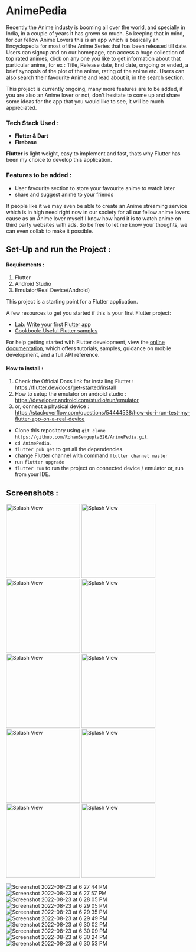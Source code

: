 # AnimePedia

Recently the Anime industy is booming all over the world, and specially in India, in a couple of years it has grown so much. So keeping that in mind, for our fellow Anime Lovers this is an app which is basically an Encyclopedia for most of the Anime Series that has been released till date. Users can signup and on our homepage, can access a huge collection of top rated animes, click on any one you like to get information about that particular anime, for ex : Title, Release date, End date, ongoing or ended, a brief synopsis of the plot of the anime, rating of the anime etc. Users can also search their favourite Anime and read about it, in the search section.

This project is currently ongoing, many more features are to be added, if you are also an Anime lover or not, don't hesitate to come up and share some ideas for the app that you would like to see, it will be much appreciated. 

### Tech Stack Used : 

- **Flutter & Dart**
- **Firebase**

**Flutter** is light weight, easy to implement and fast, thats why Flutter has been my choice to develop this application. 

### Features to be added : 
- User favourite section to store your favourite anime to watch later
- share and suggest anime to your friends

If people like it we may even be able to create an Anime streaming service which is in high need right now in our society for all our fellow anime lovers cause as an Anime lover myself I know how hard it is to watch anime on third party websites with ads. So be free to let me know your thoughts, we can even collab to make it possible. 



## Set-Up and run the Project :

#### Requirements : 
 1. Flutter
 2. Android Studio 
 3. Emulator/Real Device(Android)

This project is a starting point for a Flutter application.

A few resources to get you started if this is your first Flutter project:

- [Lab: Write your first Flutter app](https://docs.flutter.dev/get-started/codelab)
- [Cookbook: Useful Flutter samples](https://docs.flutter.dev/cookbook)

For help getting started with Flutter development, view the
[online documentation](https://docs.flutter.dev/), which offers tutorials,
samples, guidance on mobile development, and a full API reference.



#### How to install : 

1. Check the Official Docs link for installing Flutter : https://flutter.dev/docs/get-started/install 
2. How to setup the emulator on android studio : https://developer.android.com/studio/run/emulator 
3. or, connect a physical device : https://stackoverflow.com/questions/54444538/how-do-i-run-test-my-flutter-app-on-a-real-device

- Clone this repository using `git clone https://github.com/RohanSengupta326/AnimePedia.git`.
- `cd AnimePedia`.
- `flutter pub get` to get all the dependencies.
- change Flutter channel with command `flutter channel master`
- run `flutter upgrade`
- `flutter run` to run the project on connected device / emulator or, run from your IDE.

## Screenshots : 

<p>
<img src="https://user-images.githubusercontent.com/64458868/186164556-9803227d-71d7-4491-a41f-f211f66a5b25.png" alt="Splash View" width="200">
<img src="https://user-images.githubusercontent.com/64458868/186164572-3c2fe447-6410-4e4d-a0ea-962f07f79fc6.png" alt="Splash View" width="200">
<img src="https://user-images.githubusercontent.com/64458868/186164588-f48d8d8e-663b-40da-816a-deb9f1b7a961.png" alt="Splash View" width="200">
<img src="https://user-images.githubusercontent.com/64458868/186164592-31d92fe6-7813-4486-a4fc-66268a40a50f.png" alt="Splash View" width="200">
<img src="https://user-images.githubusercontent.com/64458868/186164604-5b8cbb5a-0f68-4b79-b963-068563b5a240.png" alt="Splash View" width="200">
<img src="https://user-images.githubusercontent.com/64458868/186164612-6add409e-7965-48c1-af47-3b97c8b027f3.png" alt="Splash View" width="200">
<img src="https://user-images.githubusercontent.com/64458868/186164618-b800a67b-9e54-4f26-9c06-ada64eca5140.png" alt="Splash View" width="200">
<img src="https://user-images.githubusercontent.com/64458868/186164624-b5054010-8ad5-4fb8-90a2-6b9e87b5bcb2.png" alt="Splash View" width="200">
<img src="https://user-images.githubusercontent.com/64458868/186164627-a0d4bc44-b579-4b69-a73a-6a563678ac8c.png" alt="Splash View" width="200">
<img src="https://user-images.githubusercontent.com/64458868/186164633-68c02f3e-1a4f-435e-a245-75a11a0d24d4.png" alt="Splash View" width="200">
</p>

![Screenshot 2022-08-23 at 6 27 44 PM](https://user-images.githubusercontent.com/64458868/186164556-9803227d-71d7-4491-a41f-f211f66a5b25.png)
![Screenshot 2022-08-23 at 6 27 57 PM](https://user-images.githubusercontent.com/64458868/186164572-3c2fe447-6410-4e4d-a0ea-962f07f79fc6.png)
![Screenshot 2022-08-23 at 6 28 05 PM](https://user-images.githubusercontent.com/64458868/186164588-f48d8d8e-663b-40da-816a-deb9f1b7a961.png)
![Screenshot 2022-08-23 at 6 29 05 PM](https://user-images.githubusercontent.com/64458868/186164592-31d92fe6-7813-4486-a4fc-66268a40a50f.png)
![Screenshot 2022-08-23 at 6 29 35 PM](https://user-images.githubusercontent.com/64458868/186164604-5b8cbb5a-0f68-4b79-b963-068563b5a240.png)
![Screenshot 2022-08-23 at 6 29 49 PM](https://user-images.githubusercontent.com/64458868/186164612-6add409e-7965-48c1-af47-3b97c8b027f3.png)
![Screenshot 2022-08-23 at 6 30 02 PM](https://user-images.githubusercontent.com/64458868/186164618-b800a67b-9e54-4f26-9c06-ada64eca5140.png)
![Screenshot 2022-08-23 at 6 30 09 PM](https://user-images.githubusercontent.com/64458868/186164624-b5054010-8ad5-4fb8-90a2-6b9e87b5bcb2.png)
![Screenshot 2022-08-23 at 6 30 24 PM](https://user-images.githubusercontent.com/64458868/186164627-a0d4bc44-b579-4b69-a73a-6a563678ac8c.png)
![Screenshot 2022-08-23 at 6 30 53 PM](https://user-images.githubusercontent.com/64458868/186164633-68c02f3e-1a4f-435e-a245-75a11a0d24d4.png)



